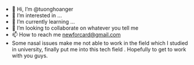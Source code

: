 - 👋 Hi, I’m @tuonghoanger
- 👀 I’m interested in ...
- 🌱 I’m currently learning ...
- 💞️ I’m looking to collaborate on whatever you tell me 
- 📫 How to reach me newforcard@gmail.com
- Some nasal issues make me not able to work in the field which I studied in university, finally put me into this tech field . Hopefully to get to work with you guys.

